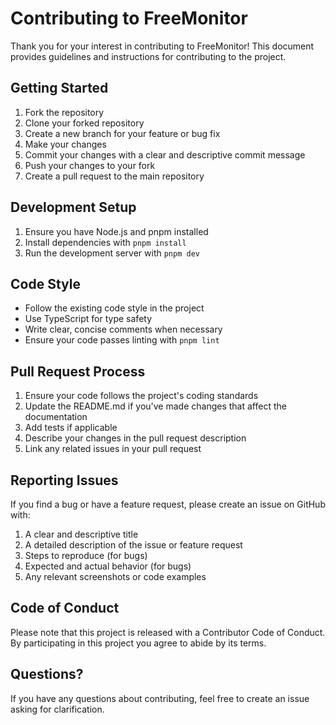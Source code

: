 # Contributing to FreeMonitor

Thank you for your interest in contributing to FreeMonitor! This document provides guidelines and instructions for contributing to the project.

## Getting Started

1. Fork the repository
2. Clone your forked repository
3. Create a new branch for your feature or bug fix
4. Make your changes
5. Commit your changes with a clear and descriptive commit message
6. Push your changes to your fork
7. Create a pull request to the main repository

## Development Setup

1. Ensure you have Node.js and pnpm installed
2. Install dependencies with `pnpm install`
3. Run the development server with `pnpm dev`

## Code Style

- Follow the existing code style in the project
- Use TypeScript for type safety
- Write clear, concise comments when necessary
- Ensure your code passes linting with `pnpm lint`

## Pull Request Process

1. Ensure your code follows the project's coding standards
2. Update the README.md if you've made changes that affect the documentation
3. Add tests if applicable
4. Describe your changes in the pull request description
5. Link any related issues in your pull request

## Reporting Issues

If you find a bug or have a feature request, please create an issue on GitHub with:

1. A clear and descriptive title
2. A detailed description of the issue or feature request
3. Steps to reproduce (for bugs)
4. Expected and actual behavior (for bugs)
5. Any relevant screenshots or code examples

## Code of Conduct

Please note that this project is released with a Contributor Code of Conduct. By participating in this project you agree to abide by its terms.

## Questions?

If you have any questions about contributing, feel free to create an issue asking for clarification.